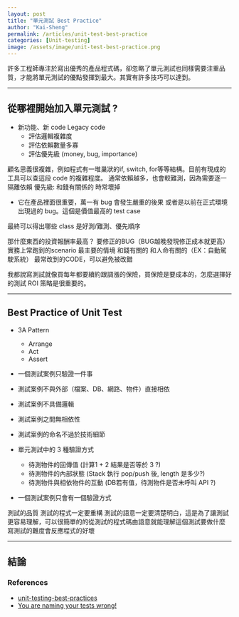 ```yaml
---
layout: post
title: "單元測試 Best Practice"
author: "Kai-Sheng"
permalink: /articles/unit-test-best-practice
categories: [Unit-testing]
image: /assets/image/unit-test-best-practice.png
--- 
```

  
許多工程師專注於寫出優秀的產品程式碼，卻忽略了單元測試也同樣需要注重品質，才能將單元測試的優點發揮到最大。其實有許多技巧可以達到。
 
----- 



## **從哪裡開始加入單元測試 ?**
-  新功能、新 code
Legacy code 
    -   評估邏輯複雜度
    -   評估依賴數量多寡
    -   評估優先級 (money, bug, importance)

顧名思義很複雜，例如程式有一堆巢狀的if, switch, for等等結構。目前有現成的工具可以查這段 code 的複雜程度。
通常依賴越多，也會較難測，因為需要逐一隔離依賴
優先級:
和錢有關係的
時常壞掉
-   它在產品裡面很重要，萬一有 bug 會發生嚴重的後果
或者是以前在正式環境出現過的 bug。這個是價值最高的 test case

最終可以得出哪些 class 是好測/難測、優先順序

 那什麼東西的投資報酬率最高？
要修正的BUG（BUG越晚發現修正成本就更高）
實務上常跑到的scenario
最主要的情境
和錢有關的
和人命有關的（EX：自動駕駛系統）
最常改到的CODE，可以避免被改錯

我都說寫測試就像買每年都要續約跟調漲的保險，買保險是要成本的，怎麼選擇好的測試 ROI 策略是很重要的。



----- 

## **Best Practice of Unit Test**
 

 - 3A Pattern
    - Arrange
    - Act 
    - Assert



-  一個測試案例只驗證一件事
-  測試案例不與外部（檔案、DB、網路、物件）直接相依
-  測試案例不具備邏輯
-  測試案例之間無相依性
-  測試案例的命名不過於技術細節 



- 單元測試中的 3 種驗證方式
    - 待測物件的回傳值  (計算1 + 2 結果是否等於 3 ?)
    - 待測物件的內部狀態  (Stack 執行 pop/push 後, length 是多少?)
    - 待測物件與相依物件的互動 (DB若有值，待測物件是否未呼叫 API ?)
- 一個測試案例只會有一個驗證方式
 

 
測試的品質
測試的程式一定要重構
測試的語意一定要清楚明白，這是為了讓測試更容易理解，可以很簡單的的從測試的程式碼由語意就能理解這個測試要做什麼
寫測試的難度會反應程式的好壞


-----

## **結論**
 
### **References**
 
- [unit-testing-best-practices](https://docs.microsoft.com/zh-tw/dotnet/core/testing/unit-testing-best-practices)
- [You are naming your tests wrong!](https://enterprisecraftsmanship.com/posts/you-naming-tests-wrong/)